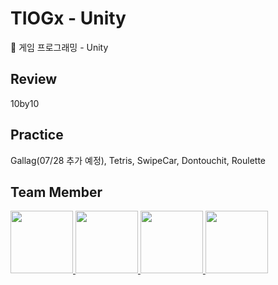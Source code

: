 # TIOGx - Unity

🎅 게임 프로그래밍 - Unity 

## Review
10by10

## Practice
Gallag(07/28 추가 예정), Tetris, SwipeCar, Dontouchit, Roulette
   
## Team Member

<p>
<a href="https://github.com/wogns0197">
  <img src="https://github.com/wogns0197.png" width="100">
</a>
<a href="https://github.com/JeongEunJi1127">
  <img src="https://github.com/JeongEunJi1127.png" width="100">
</a>
<a href="https://github.com/ggjae">
  <img src="https://github.com/ggjae.png" width="100">
</a>
<a href="https://github.com/recorder08">
  <img src="https://github.com/recorder08.png" width="100">
</a>
</p>
